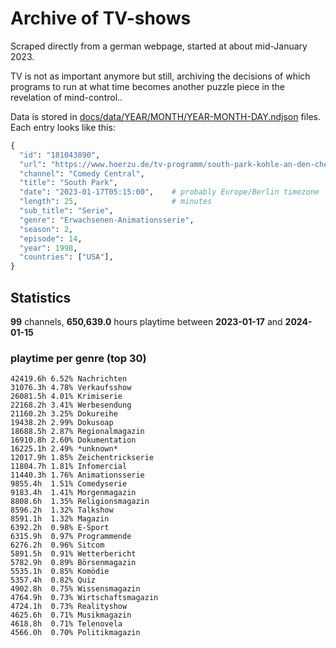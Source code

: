 # Archive of TV-shows

Scraped directly from a german webpage, started at about mid-January 2023.

TV is not as important anymore but still, archiving the decisions of which programs to run at what time
becomes another puzzle piece in the revelation of mind-control.. 

Data is stored in [docs/data/YEAR/MONTH/YEAR-MONTH-DAY.ndjson](docs/data/) files. 
Each entry looks like this:

```python
{
  "id": "181043890", 
  "url": "https://www.hoerzu.de/tv-programm/south-park-kohle-an-den-chefkoch/bid_181043890/", 
  "channel": "Comedy Central", 
  "title": "South Park", 
  "date": "2023-01-17T05:15:00",    # probably Europe/Berlin timezone 
  "length": 25,                     # minutes 
  "sub_title": "Serie", 
  "genre": "Erwachsenen-Animationsserie", 
  "season": 2, 
  "episode": 14, 
  "year": 1998, 
  "countries": ["USA"],
}
```

## Statistics

**99** channels, **650,639.0** hours playtime between **2023-01-17** and **2024-01-15**


### playtime per genre (top 30)

    42419.6h 6.52% Nachrichten
    31076.3h 4.78% Verkaufsshow
    26081.5h 4.01% Krimiserie
    22168.2h 3.41% Werbesendung
    21160.2h 3.25% Dokureihe
    19438.2h 2.99% Dokusoap
    18688.5h 2.87% Regionalmagazin
    16910.8h 2.60% Dokumentation
    16225.1h 2.49% *unknown*
    12017.9h 1.85% Zeichentrickserie
    11804.7h 1.81% Infomercial
    11440.3h 1.76% Animationsserie
    9855.4h  1.51% Comedyserie
    9183.4h  1.41% Morgenmagazin
    8808.6h  1.35% Religionsmagazin
    8596.2h  1.32% Talkshow
    8591.1h  1.32% Magazin
    6392.2h  0.98% E-Sport
    6315.9h  0.97% Programmende
    6276.2h  0.96% Sitcom
    5891.5h  0.91% Wetterbericht
    5782.9h  0.89% Börsenmagazin
    5535.1h  0.85% Komödie
    5357.4h  0.82% Quiz
    4902.8h  0.75% Wissensmagazin
    4764.9h  0.73% Wirtschaftsmagazin
    4724.1h  0.73% Realityshow
    4625.6h  0.71% Musikmagazin
    4618.8h  0.71% Telenovela
    4566.0h  0.70% Politikmagazin
